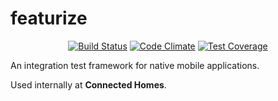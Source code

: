 featurize
=========

<p align="center">
  <a href="http://travis-ci.org/kickjump/featurize"><img src="https://secure.travis-ci.org/kickjump/featurize.svg?branch=master" alt="Build Status"></a>
  <a href="https://codeclimate.com/github/kickjump/featurize"><img src="https://codeclimate.com/github/kickjump/featurize/badges/gpa.svg" alt="Code Climate"></a>
  <a href="https://codeclimate.com/github/kickjump/featurize/coverage"><img src="https://codeclimate.com/github/kickjump/featurize/badges/coverage.svg" alt="Test Coverage"/></a>
</p>

An integration test framework for native mobile applications.

Used internally at **Connected Homes**.